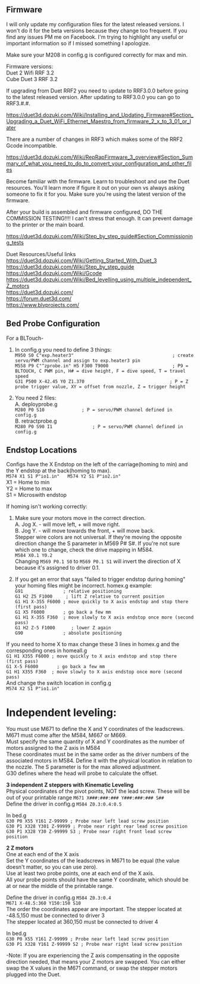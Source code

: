 ## Firmware
I will only update my configuration files for the latest released versions. I won't do it for the beta versions because they change too frequent. If you find any issues PM me on Facebook. I'm trying to highlight any useful or important information so if I missed something I apologize.  

Make sure your M208 in config.g is configured correctly for max and min.  

Firmware versions:  
Duet 2 Wifi RRF 3.2  
Cube Duet 3 RRF 3.2  

If upgrading from Duet RRF2 you need to update to RRF3.0.0 before going to the latest released version. After updating to RRF3.0.0 you can go to RRF3.#.#.  

https://duet3d.dozuki.com/Wiki/Installing_and_Updating_Firmware#Section_Upgrading_a_Duet_WiFi_Ethernet_Maestro_from_firmware_2_x_to_3_01_or_later  

There are a number of changes in RRF3 which makes some of the RRF2 Gcode incompatible.  

https://duet3d.dozuki.com/Wiki/RepRapFirmware_3_overview#Section_Summary_of_what_you_need_to_do_to_convert_your_configuration_and_other_files  

Become familiar with the firmware. Learn to troubleshoot and use the Duet resources. You'll learn more if figure it out on your own vs always asking someone to fix it for you. Make sure you're using the latest version of the firmware.  

After your build is assembled and firmware configured, DO THE COMMISSION TESTING!!!! I can't stress that enough. It can prevent damage to the printer or the main board.  

https://duet3d.dozuki.com/Wiki/Step_by_step_guide#Section_Commissioning_tests  

Duet Resources/Useful links  
https://duet3d.dozuki.com/Wiki/Getting_Started_With_Duet_3  
https://duet3d.dozuki.com/Wiki/Step_by_step_guide  
https://duet3d.dozuki.com/Wiki/Gcode  
https://duet3d.dozuki.com/Wiki/Bed_levelling_using_multiple_independent_Z_motors  
https://duet3d.dozuki.com/  
https://forum.duet3d.com/  
https://www.blvprojects.com/  

## Bed Probe Configuration  
For a BLTouch-  
1. In config.g you need to define 3 things:  
`M950 S0 C"exp.heater3"                                   	; create servo/PWM channel and assign to exp.heater3 pin`  
`M558 P9 C"^zprobe.in" H5 F300 T9000                     	; P9 = BLTOUCH, C PWM pin, H# = dive height, F = dive speed, T = travel speed`  
`G31 P500 X-42.45 Y0 Z1.370                                ; P = Z probe trigger value, XY = offset from nozzle, Z = trigger height`  

2. You need 2 files:  
A. deployprobe.g  
  `M280 P0 S10				; P = servo/PWM channel defined in config.g`  
B. retractprobe.g  
  `M280 P0 S90 I1				; P = servo/PWM channel defined in config.g`  


## Endstop Locations  
Configs have the X Endstop on the left of the carriage(homing to min) and the Y endstop at the back(homing to max).  
`M574 X1 S1 P"io1.in"  
M574 Y2 S1 P"io2.in"`  
X1 = Home to min  
Y2 = Home to max  
S1 = Microswith endstop  

If homing isn't working correctly:  
1. Make sure your motors move in the correct direction.  
A. Jog X. - will move left, + will move right.  
B. Jog Y. - will move towards the front, + will move back.  
Stepper wire colors are not universal. If they're moving the opposite direction change the S parameter in M569 P# S#. If you're not sure which one to change, check the drive mapping in M584.  
`M584 X0.1 Y0.2`  
Changing `M569 P0.1 S0` to `M569 P0.1 S1` will invert the direction of X because it's assigned to driver 0.1.  

2. If you get an error that says "failed to trigger endstop during homing" your homing files might be incorrect. 
homex.g example:  
`G91               ; relative positioning`  
`G1 H2 Z5 F1000     ; lift Z relative to current position`  
`G1 H1 X-355 F6000 ; move quickly to X axis endstop and stop there (first pass)`  
`G1 X5 F6000       ; go back a few mm`  
`G1 H1 X-355 F360  ; move slowly to X axis endstop once more (second pass)`  
`G1 H2 Z-5 F1000      ; lower Z again`  
`G90               ; absolute positioning`  

If you need to home X to max change these 3 lines in homex.g and the corresponding ones in homeall.g  
`G1 H1 X355 F6000 ; move quickly to X axis endstop and stop there (first pass)`  
`G1 X-5 F6000       ; go back a few mm`  
`G1 H1 X355 F360  ; move slowly to X axis endstop once more (second pass)`  
And change the switch location in config.g  
`M574 X2 S1 P"io1.in"`

# Independent leveling:  
You must use M671 to define the X and Y coordinates of the leadscrews.  
M671 must come after the M584, M667 or M669.  
Must specify the same quantity of X and Y coordinates as the number of motors assigned to the Z axis in M584  
These coordinates must be in the same order as the driver numbers of the associated motors in M584. 
Define it with the physical location in relation to the nozzle. The S parameter is for the max allowed adjustment.  
G30 defines where the head will probe to calculate the offset.  

**3 independent Z steppers with Kinematic Leveling**  
Physical coordinates of the pivot points, NOT the lead screw. These will be out of your printable range `M671 X###:###:### Y###:###:### S##`  
Define the driver in config.g `M584 Z0.3:0.4:0.5` 

In bed.g  
`G30 P0 X55 Y161 Z-99999 ; Probe near left lead screw position`  
`G30 P1 X328 Y301 Z-99999 ; Probe near right rear lead screw position` 
`G30 P1 X328 Y30 Z-99999 S3 ; Probe near right front lead screw position` 

**2 Z motors**  
One at each end of the X axis  
Set the Y coordinates of the leadscrews in M671 to be equal (the value doesn't matter, so you can use zero).  
Use at least two probe points, one at each end of the X axis.  
All your probe points should have the same Y coordinate, which should be at or near the middle of the printable range.  

Define the driver in config.g `M584 Z0.3:0.4`  
`M671 X-48.5:360 Y150:150 S10`  
The order the coordinates appear are important. The stepper located at -48.5,150 must be connected to driver 3  
The stepper located at 360,150 must be connected to driver 4  

In bed.g  
`G30 P0 X55 Y161 Z-99999 ; Probe near left lead screw position`  
`G30 P1 X328 Y161 Z-99999 S2 ; Probe near right lead screw position`  


-Note: If you are experiencing the Z axis compensating in the opposite direction needed, that means your Z motors are swapped. 
You can either swap the X values in the M671 command, or swap the stepper motors plugged into the Duet.

